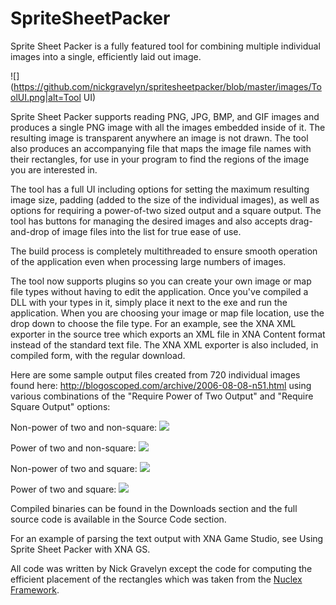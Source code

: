 # SpriteSheetPacker

Sprite Sheet Packer is a fully featured tool for combining multiple individual images into a single, efficiently laid out image.

![](https://github.com/nickgravelyn/spritesheetpacker/blob/master/images/ToolUI.png|alt=Tool UI)

Sprite Sheet Packer supports reading PNG, JPG, BMP, and GIF images and produces a single PNG image with all the images embedded inside of it. The resulting image is transparent anywhere an image is not drawn. The tool also produces an accompanying file that maps the image file names with their rectangles, for use in your program to find the regions of the image you are interested in.

The tool has a full UI including options for setting the maximum resulting image size, padding (added to the size of the individual images), as well as options for requiring a power-of-two sized output and a square output. The tool has buttons for managing the desired images and also accepts drag-and-drop of image files into the list for true ease of use.

The build process is completely multithreaded to ensure smooth operation of the application even when processing large numbers of images.

The tool now supports plugins so you can create your own image or map file types without having to edit the application. Once you've compiled a DLL with your types in it, simply place it next to the exe and run the application. When you are choosing your image or map file location, use the drop down to choose the file type. For an example, see the XNA XML exporter in the source tree which exports an XML file in XNA Content format instead of the standard text file. The XNA XML exporter is also included, in compiled form, with the regular download.

Here are some sample output files created from 720 individual images found here: http://blogoscoped.com/archive/2006-08-08-n51.html using various combinations of the "Require Power of Two Output" and "Require Square Output" options:

Non-power of two and non-square:
![](https://github.com/nickgravelyn/spritesheetpacker/blob/master/images/Sheet1.png|alt=Sheet1)

Power of two and non-square:
![](https://github.com/nickgravelyn/spritesheetpacker/blob/master/images/Sheet2.png|alt=Sheet2)

Non-power of two and square:
![](https://github.com/nickgravelyn/spritesheetpacker/blob/master/images/Sheet3.png|alt=Sheet3)

Power of two and square:
![](https://github.com/nickgravelyn/spritesheetpacker/blob/master/images/Sheet4.png|alt=Sheet4)

Compiled binaries can be found in the Downloads section and the full source code is available in the Source Code section.

For an example of parsing the text output with XNA Game Studio, see Using Sprite Sheet Packer with XNA GS.

All code was written by Nick Gravelyn except the code for computing the efficient placement of the rectangles which was taken from the [Nuclex Framework](http://nuclexframework.codeplex.com/).
